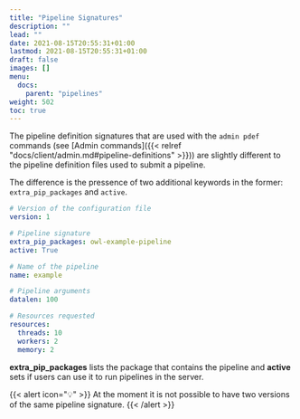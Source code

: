 ```yaml
---
title: "Pipeline Signatures"
description: ""
lead: ""
date: 2021-08-15T20:55:31+01:00
lastmod: 2021-08-15T20:55:31+01:00
draft: false
images: []
menu: 
  docs:
    parent: "pipelines"
weight: 502
toc: true
---
```


The pipeline definition signatures that are used with the `admin pdef` commands
(see [Admin commands]({{< relref "docs/client/admin.md#pipeline-definitions" >}}))
are slightly different to the pipeline definition files used to submit a pipeline.

The difference is the pressence of two additional keywords in the former: `extra_pip_packages` and `active`. 

```yaml
# Version of the configuration file
version: 1

# Pipeline signature
extra_pip_packages: owl-example-pipeline
active: True

# Name of the pipeline
name: example

# Pipeline arguments
datalen: 100

# Resources requested
resources:
  threads: 10
  workers: 2
  memory: 2
```

**extra_pip_packages** lists the package that contains the pipeline
and **active** sets if users can use it to run pipelines in the server.

{{< alert icon="💡" >}}
At the moment it is not possible to have two versions of the same pipeline signature.
{{< /alert >}}